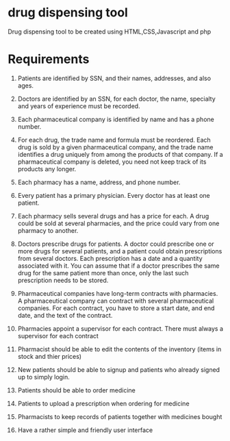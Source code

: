# drug dispensing tool
 Drug dispensing tool to  be created using HTML,CSS,Javascript and php 
# Requirements
 1. Patients are identified by SSN, and their names, addresses, and also ages.
 2. Doctors are identified by an SSN, for each doctor, the name, specialty and years
 of experience must be recorded.
 3. Each pharmaceutical company is identified by name and has a phone number.
 4. For each drug, the trade name and formula must be reordered. Each drug is sold
 by a given pharmaceutical company, and the trade name identifies a drug uniquely
 from among the products of that company. If a pharmaceutical company is
 deleted, you need not keep track of its products any longer.
 5. Each pharmacy has a name, address, and phone number.
 6. Every patient has a primary physician. Every doctor has at least one patient.
 7. Each pharmacy sells several drugs and has a price for each. A drug could be sold
 at several pharmacies, and the price could vary from one pharmacy to another.
 8. Doctors prescribe drugs for patients. A doctor could prescribe one or more drugs
 for several patients, and a patient could obtain prescriptions from several doctors.
 Each prescription has a date and a quantity associated with it. You can assume
 that if a doctor prescribes the same drug for the same patient more than once, only
 the last such prescription needs to be stored.
 9. Pharmaceutical companies have long-term contracts with pharmacies. A
 pharmaceutical company can contract with several pharmaceutical companies.
 For each contract, you have to store a start date, and end date, and the text of the
 contract.
 10. Pharmacies appoint a supervisor for each contract. There must always a supervisor
 for each contract

 11. Pharmacist should be able to edit the contents of the inventory (items in stock and thier prices)
 12. New patients should be able to signup and patients who already signed up to simply login.
 13. Patients should be able to order medicine
 14. Patients to upload a prescription when ordering for medicine
 15. Pharmacists to keep records of patients together with medicines bought
 16. Have a rather simple and friendly user interface